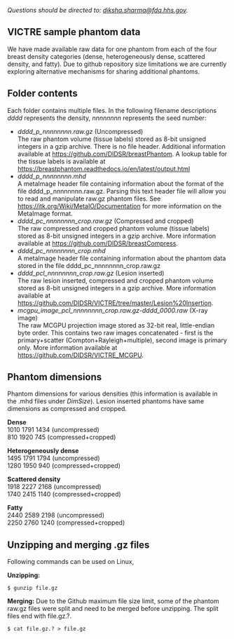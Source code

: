 *Questions should be directed to: diksha.sharma@fda.hhs.gov.*

VICTRE sample phantom data
---------------------------

We have made available raw data for one phantom from each of the four breast density categories (dense, heterogeneously dense, scattered density, and fatty).  Due to github repository size limitations we are currently exploring alternative mechanisms for sharing additional phantoms. 

## Folder contents

Each folder contains multiple files. In the following filename descriptions *dddd* represents the density, *nnnnnnnn* represents the seed number:
- *dddd_p_nnnnnnnn.raw.gz* (Uncompressed)\
    The raw phantom volume (tissue labels) stored as 8-bit unsigned integers in a gzip archive. There is no file header. Additional information available at https://github.com/DIDSR/breastPhantom.  A lookup table for the tissue labels is available at https://breastphantom.readthedocs.io/en/latest/output.html
- *dddd_p_nnnnnnnn.mhd*\
    A metaImage header file containing information about the format of the file dddd_p_nnnnnnnn.raw.gz. Parsing this text header file will allow you to read and manipulate raw.gz phantom files. See https://itk.org/Wiki/MetaIO/Documentation for more information on the MetaImage format.
- *dddd_pc_nnnnnnnn_crop.raw.gz* (Compressed and cropped)\
    The raw compressed and cropped phantom volume (tissue labels) stored as 8-bit unsigned integers in a gzip archive.  More information available at https://github.com/DIDSR/breastCompress.
- *dddd_pc_nnnnnnnn_crop.mhd*\
    A metaImage header file containing information about the phantom data stored in the file dddd_pc_nnnnnnnn_crop.raw.gz
- *dddd_pcl_nnnnnnnn_crop.raw.gz* (Lesion inserted)\
    The raw lesion inserted, compressed and cropped phantom volume stored as 8-bit unsigned integers in a gzip archive.  More information available at https://github.com/DIDSR/VICTRE/tree/master/Lesion%20Insertion.
- *mcgpu_image_pcl_nnnnnnnn_crop.raw.gz-dddd_0000.raw* (X-ray image)\
    The raw MCGPU projection image stored as 32-bit real, little-endian byte order.  This contains two raw images concatenated - first is the primary+scatter (Compton+Rayleigh+multiple), second image is primary only.  More information available at https://github.com/DIDSR/VICTRE_MCGPU.
    
    
## Phantom dimensions
Phantom dimensions for various densities (this information is available in the .mhd files under *DimSize*). Lesion inserted phantoms have same dimensions as compressed and cropped.

**Dense** \
1010 1791 1434 (uncompressed) \
810  1920 745 (compressed+cropped)

**Heterogeneously dense** \
1495 1791 1794 (uncompressed) \
1280 1950 940 (compressed+cropped)

**Scattered density** \
1918 2227 2168 (uncompressed) \
1740 2415 1140 (compressed+cropped)

**Fatty** \
2440 2589 2198 (uncompressed) \
2250 2760 1240 (compressed+cropped)
   
## Unzipping and merging .gz files 
Following commands can be used on Linux,

**Unzipping:** 
```
$ gunzip file.gz
```

**Merging:** 
Due to the Github maximum file size limit, some of the phantom raw.gz files were split and need to be merged before unzipping. The split files end with file.gz.?. 
```
$ cat file.gz.? > file.gz
```
